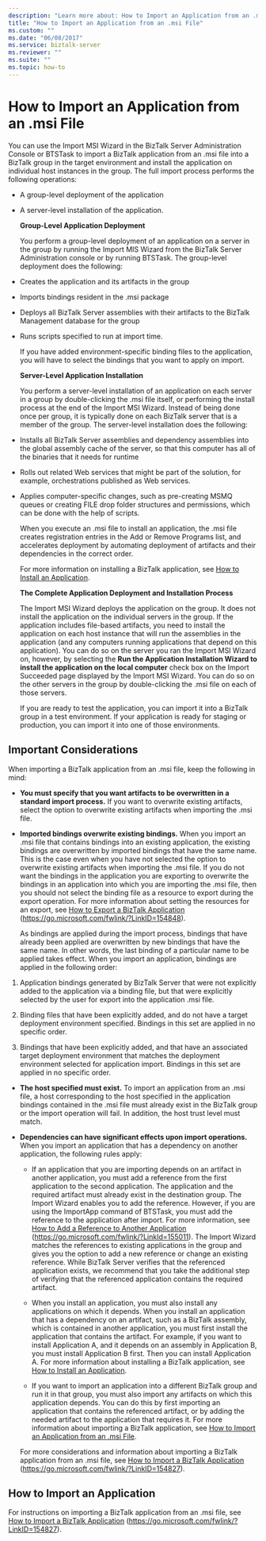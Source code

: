 ```yaml
---
description: "Learn more about: How to Import an Application from an .msi File"
title: "How to Import an Application from an .msi File"
ms.custom: ""
ms.date: "06/08/2017"
ms.service: biztalk-server
ms.reviewer: ""
ms.suite: ""
ms.topic: how-to
---
```

# How to Import an Application from an .msi File
You can use the Import MSI Wizard in the BizTalk Server Administration Console or BTSTask to import a BizTalk application from an .msi file into a BizTalk group in the target environment and install the application on individual host instances in the group. The full import process performs the following operations:

- A group-level deployment of the application

- A server-level installation of the application.

  **Group-Level Application Deployment**

  You perform a group-level deployment of an application on a server in the group by running the Import MIS Wizard from the BizTalk Server Administration console or by running BTSTask. The group-level deployment does the following:

- Creates the application and its artifacts in the group

- Imports bindings resident in the .msi package

- Deploys all BizTalk Server assemblies with their artifacts to the BizTalk Management database for the group

- Runs scripts specified to run at import time.

  If you have added environment-specific binding files to the application, you will have to select the bindings that you want to apply on import.

  **Server-Level Application Installation**

  You perform a server-level installation of an application on each server in a group by double-clicking the .msi file itself, or performing the install process at the end of the Import MSI Wizard. Instead of being done once per group, it is typically done on each BizTalk server that is a member of the group. The server-level installation does the following:

- Installs all BizTalk Server assemblies and dependency assemblies into the global assembly cache of the server, so that this computer has all of the binaries that it needs for runtime

- Rolls out related Web services that might be part of the solution, for example, orchestrations published as Web services.

- Applies computer-specific changes, such as pre-creating MSMQ queues or creating FILE drop folder structures and permissions, which can be done with the help of scripts.

  When you execute an .msi file to install an application, the .msi file creates registration entries in the Add or Remove Programs list, and accelerates deployment by automating deployment of artifacts and their dependencies in the correct order.

  For more information on installing a BizTalk application, see [How to Install an Application](../technical-guides/how-to-install-an-application.md).

  **The Complete Application Deployment and Installation Process**

  The Import MSI Wizard deploys the application on the group. It does not install the application on the individual servers in the group. If the application includes file-based artifacts, you need to install the application on each host instance that will run the assemblies in the application (and any computers running applications that depend on this application). You can do so on the server you ran the Import MSI Wizard on, however, by selecting the **Run the Application Installation Wizard to install the application on the local computer** check box on the Import Succeeded page displayed by the Import MSI Wizard. You can do so on the other servers in the group by double-clicking the .msi file on each of those servers.

  If you are ready to test the application, you can import it into a BizTalk group in a test environment. If your application is ready for staging or production, you can import it into one of those environments.

## Important Considerations
 When importing a BizTalk application from an .msi file, keep the following in mind:

- **You must specify that you want artifacts to be overwritten in a standard import process.** If you want to overwrite existing artifacts, select the option to overwrite existing artifacts when importing the .msi file.

- **Imported bindings overwrite existing bindings.** When you import an .msi file that contains bindings into an existing application, the existing bindings are overwritten by imported bindings that have the same name. This is the case even when you have not selected the option to overwrite existing artifacts when importing the .msi file. If you do not want the bindings in the application you are exporting to overwrite the bindings in an application into which you are importing the .msi file, then you should not select the binding file as a resource to export during the export operation. For more information about setting the resources for an export, see [How to Export a BizTalk Application](../core/how-to-export-a-biztalk-application.md) (https://go.microsoft.com/fwlink/?LinkID=154848).

  As bindings are applied during the import process, bindings that have already been applied are overwritten by new bindings that have the same name. In other words, the last binding of a particular name to be applied takes effect. When you import an application, bindings are applied in the following order:

1.  Application bindings generated by BizTalk Server that were not explicitly added to the application via a binding file, but that were explicitly selected by the user for export into the application .msi file.

2.  Binding files that have been explicitly added, and do not have a target deployment environment specified. Bindings in this set are applied in no specific order.

3.  Bindings that have been explicitly added, and that have an associated target deployment environment that matches the deployment environment selected for application import. Bindings in this set are applied in no specific order.

- **The host specified must exist.** To import an application from an .msi file, a host corresponding to the host specified in the application bindings contained in the .msi file must already exist in the BizTalk group or the import operation will fail. In addition, the host trust level must match.

- **Dependencies can have significant effects upon import operations.** When you import an application that has a dependency on another application, the following rules apply:

  -   If an application that you are importing depends on an artifact in another application, you must add a reference from the first application to the second application. The application and the required artifact must already exist in the destination group. The Import Wizard enables you to add the reference. However, if you are using the ImportApp command of BTSTask, you must add the reference to the application after import. For more information, see [How to Add a Reference to Another Application](../core/how-to-add-a-reference-to-another-application.md) (https://go.microsoft.com/fwlink/?LinkId=155011). The Import Wizard matches the references to existing applications in the group and gives you the option to add a new reference or change an existing reference. While BizTalk Server verifies that the referenced application exists, we recommend that you take the additional step of verifying that the referenced application contains the required artifact.

  -   When you install an application, you must also install any applications on which it depends. When you install an application that has a dependency on an artifact, such as a BizTalk assembly, which is contained in another application, you must first install the application that contains the artifact. For example, if you want to install Application A, and it depends on an assembly in Application B, you must install Application B first. Then you can install Application A. For more information about installing a BizTalk application, see [How to Install an Application](../technical-guides/how-to-install-an-application.md).

  -   If you want to import an application into a different BizTalk group and run it in that group, you must also import any artifacts on which this application depends. You can do this by first importing an application that contains the referenced artifact, or by adding the needed artifact to the application that requires it. For more information about importing a BizTalk application, see [How to Import an Application from an .msi File](../technical-guides/how-to-import-an-application-from-an-msi-file.md).

  For more considerations and information about importing a BizTalk application from an .msi file, see [How to Import a BizTalk Application](../core/how-to-import-a-biztalk-application.md) (https://go.microsoft.com/fwlink/?LinkID=154827).

## How to Import an Application
 For instructions on importing a BizTalk application from an .msi file, see [How to Import a BizTalk Application](../core/how-to-import-a-biztalk-application.md) (https://go.microsoft.com/fwlink/?LinkID=154827).
